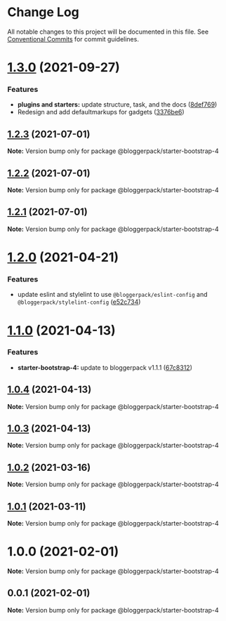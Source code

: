 # Change Log

All notable changes to this project will be documented in this file.
See [Conventional Commits](https://conventionalcommits.org) for commit guidelines.

# [1.3.0](https://github.com/bloggerpack/bloggerpack/compare/@bloggerpack/starter-bootstrap-4@1.2.3...@bloggerpack/starter-bootstrap-4@1.3.0) (2021-09-27)


### Features

* **plugins and starters:** update structure, task, and the docs ([8def769](https://github.com/bloggerpack/bloggerpack/commit/8def769e580cfa99489d51a6fbe2f90a59e53c6a))
* Redesign and add defaultmarkups for gadgets ([3376be6](https://github.com/bloggerpack/bloggerpack/commit/3376be6789143797487a05664adbf6235b703b38))





## [1.2.3](https://github.com/bloggerpack/bloggerpack/compare/@bloggerpack/starter-bootstrap-4@1.2.2...@bloggerpack/starter-bootstrap-4@1.2.3) (2021-07-01)

**Note:** Version bump only for package @bloggerpack/starter-bootstrap-4





## [1.2.2](https://github.com/bloggerpack/bloggerpack/compare/@bloggerpack/starter-bootstrap-4@1.2.1...@bloggerpack/starter-bootstrap-4@1.2.2) (2021-07-01)

**Note:** Version bump only for package @bloggerpack/starter-bootstrap-4





## [1.2.1](https://github.com/bloggerpack/bloggerpack/compare/@bloggerpack/starter-bootstrap-4@1.2.0...@bloggerpack/starter-bootstrap-4@1.2.1) (2021-07-01)

**Note:** Version bump only for package @bloggerpack/starter-bootstrap-4





# [1.2.0](https://github.com/bloggerpack/bloggerpack/compare/@bloggerpack/starter-bootstrap-4@1.1.0...@bloggerpack/starter-bootstrap-4@1.2.0) (2021-04-21)


### Features

* update eslint and stylelint to use `@bloggerpack/eslint-config` and `@bloggerpack/stylelint-config` ([e52c734](https://github.com/bloggerpack/bloggerpack/commit/e52c73445c7cdb99b3ec34eef44ecc9c28d63bcf))





# [1.1.0](https://github.com/bloggerpack/bloggerpack/compare/@bloggerpack/starter-bootstrap-4@1.0.4...@bloggerpack/starter-bootstrap-4@1.1.0) (2021-04-13)


### Features

* **starter-bootstrap-4:** update to bloggerpack v1.1.1 ([67c8312](https://github.com/bloggerpack/bloggerpack/commit/67c8312716c275218cd2b5f9ae313e918f483531))





## [1.0.4](https://github.com/bloggerpack/bloggerpack/compare/@bloggerpack/starter-bootstrap-4@1.0.3...@bloggerpack/starter-bootstrap-4@1.0.4) (2021-04-13)

**Note:** Version bump only for package @bloggerpack/starter-bootstrap-4





## [1.0.3](https://github.com/bloggerpack/bloggerpack/compare/@bloggerpack/starter-bootstrap-4@1.0.2...@bloggerpack/starter-bootstrap-4@1.0.3) (2021-04-13)

**Note:** Version bump only for package @bloggerpack/starter-bootstrap-4





## [1.0.2](https://github.com/bloggerpack/bloggerpack/compare/@bloggerpack/starter-bootstrap-4@1.0.1...@bloggerpack/starter-bootstrap-4@1.0.2) (2021-03-16)

**Note:** Version bump only for package @bloggerpack/starter-bootstrap-4





## [1.0.1](https://github.com/bloggerpack/bloggerpack/compare/@bloggerpack/starter-bootstrap-4@1.0.0...@bloggerpack/starter-bootstrap-4@1.0.1) (2021-03-11)

**Note:** Version bump only for package @bloggerpack/starter-bootstrap-4





# 1.0.0 (2021-02-01)

**Note:** Version bump only for package @bloggerpack/starter-bootstrap-4





## 0.0.1 (2021-02-01)

**Note:** Version bump only for package @bloggerpack/starter-bootstrap-4
